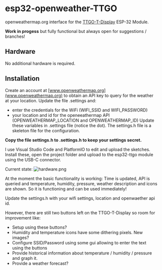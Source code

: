 # esp32-openweather-TTGO
openweathermap.org interface for the [TTGO-T-Display](https://github.com/Xinyuan-LilyGO/TTGO-T-Display/blob/master/TTGO-T-Display.ino) ESP-32 Module.

**Work in progess** but fully functional but always open for suggestions / branches!

## Hardware
No additional hardware is required.

## Installation
Create an account at [www.openweathermap.org](www.openweathermap.org) to obtain an API key to query for the weather at your location.
Update the file .settings and:
 - enter the credentials for the WiFi (WIFI_SSID and WIFI_PASSWORD)
 - your location and id for the openeeathermap API (OPENWEATHERMAP_LOCATION and OPENWEATHERMAP_ID) 
Update these variables in .settings file (notice the dot). The settings.h file is a skeleton file for the configuration.

**Copy the file settings.h to .settings.h to keep your settings secret.**

I use Visual Studio Code and PlatformIO to edit and upload the sketches. Install these, open the project folder and upload to the esp32-ttgo module using the USB-C connector. 

Current state: ![hardware.png](https://github.com/rzeldent/esp32-openweather-TTGO/blob/develop/hardware.png)

At the moment the basic functionality is working: Time is updated, API is queried and temperature, humidity, pressure, weather description and icons are shown. So it is functioning and can be used immediately!

Update the settings.h with your wifi settings, location and openwaether api id.

However, there are still two buttons left on the TTGO-T-Display so room for improvement like:
- Setup using these buttons?
- Humidity and temperature icons have some dithering pixels. New images?
- Configure SSID/Password using some gui allowing to enter the text using the buttons
- Provide historical information about temperature / humidity / pressure and graph it.
- Provide a weather forecast?
